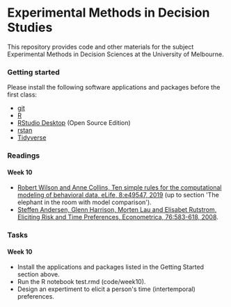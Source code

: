 # Experimental Methods in Decision Studies
This repository provides code and other materials for the subject Experimental Methods in Decision Sciences at the University of Melbourne.

### Getting started
Please install the following software applications and packages before the first class:
* [git](https://git-scm.com)
* [R](https://www.r-project.org)
* [RStudio Desktop](https://www.rstudio.com/products/rstudio/) (Open Source Edition)
* [rstan](https://github.com/stan-dev/rstan/wiki/RStan-Getting-Started)
* [Tidyverse](https://www.tidyverse.org)

### Readings

#### Week 10
* [Robert Wilson and Anne Collins, Ten simple rules for the computational modeling of behavioral data, eLife, 8:e49547, 2019](https://elifesciences.org/articles/49547) (up to section 'The elephant in the room with model comparison').
* [Steffen Andersen, Glenn Harrison, Morten Lau and Elisabet Rutstrom, Eliciting Risk and Time Preferences, Econometrica, 76:583-618, 2008](http://doi.wiley.com/10.1111/j.1468-0262.2008.00848.x).

### Tasks

#### Week 10
* Install the applications and packages listed in the Getting Started section above.
* Run the R notebook test.rmd (code/week10).
* Design an expertiment to elicit a person's time (intertemporal) preferences.

